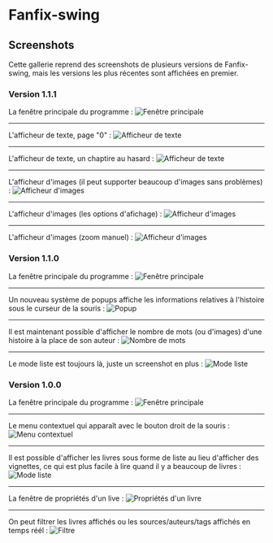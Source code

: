 # Fanfix-swing

## Screenshots

Cette gallerie reprend des screenshots de plusieurs versions de Fanfix-swing, mais les versions les plus récentes sont affichées en premier.

### Version 1.1.1

La fenêtre principale du programme :
![Fenêtre principale](fanfix-swing-1.1.0.png)

---

L'afficheur de texte, page "0" :
![Afficheur de texte](fanfix-swing-1.1.1-text-viewer-1.png)

---

L'afficheur de texte, un chaptire au hasard :
![Afficheur de texte](fanfix-swing-1.1.1-text-viewer-2.png)

---

L'afficheur d'images (il peut supporter beaucoup d'images sans problèmes) :
![Afficheur d'images](fanfix-swing-1.1.1-image-viewer-1.png)

---

L'afficheur d'images (les options d'afichage) :
![Afficheur d'images](fanfix-swing-1.1.1-image-viewer-2.png)

---

L'afficheur d'images (zoom manuel) :
![Afficheur d'images](fanfix-swing-1.1.1-image-viewer-3.png)

### Version 1.1.0

La fenêtre principale du programme :
![Fenêtre principale](fanfix-swing-1.1.0.png)

---

Un nouveau système de popups affiche les informations relatives à l'histoire sous le curseur de la souris :
![Popup](fanfix-swing-1.1.0-popup.png)

---

Il est maintenant possible d'afficher le nombre de mots (ou d'images) d'une histoire à la place de son auteur :
![Nombre de mots](fanfix-swing-1.1.0-wordcount.png)

---

Le mode liste est toujours là, juste un screenshot en plus :
![Mode liste](fanfix-swing-1.1.0-list-mode.png)


### Version 1.0.0

La fenêtre principale du programme :
![Fenêtre principale](fanfix-swing-1.0.0.png)

---

Le menu contextuel qui apparaît avec le bouton droit de la souris :
![Menu contextuel](fanfix-swing-1.0.0-menu.png)


---

Il est possible d'afficher les livres sous forme de liste au lieu d'afficher des vignettes, ce qui est plus facile à lire quand il y a beaucoup de livres :
![Mode liste](fanfix-swing-1.0.0-list-mode.png)

---

La fenêtre de propriétés d'un live :
![Propriétés d'un livre](fanfix-swing-1.0.0-properties-page.png)

---

On peut filtrer les livres affichés ou les sources/auteurs/tags affichés en temps réél :
![Filtre](fanfix-swing-1.0.0-filter.png)

